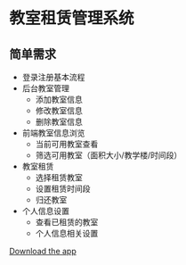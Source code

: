 # 教室租赁管理系统

## 简单需求

- 登录注册基本流程
- 后台教室管理
    - 添加教室信息
    - 修改教室信息
    - 删除教室信息
- 前端教室信息浏览
    - 当前可用教室查看
    - 筛选可用教室（面积大小/教学楼/时间段）
- 教室租赁
    - 选择租赁教室
    - 设置租赁时间段
    - 归还教室
- 个人信息设置
    - 查看已租赁的教室
    - 个人信息相关设置

[Download the app](https://fir.im/Classroom)